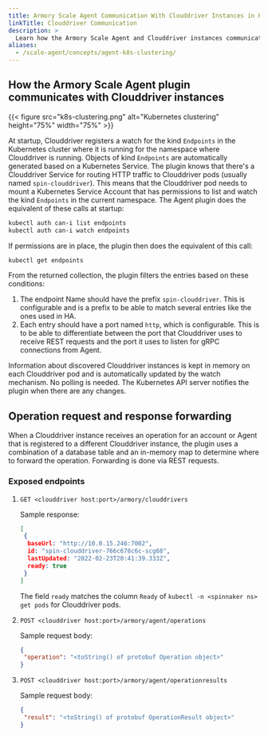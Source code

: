 ```yaml
---
title: Armory Scale Agent Communication With Clouddriver Instances in Kubernetes
linkTitle: Clouddriver Communication
description: >
  Learn how the Armory Scale Agent and Clouddriver instances communicate in a Kubernetes cluster.
aliases:
  - /scale-agent/concepts/agent-k8s-clustering/
---
```


## How the Armory Scale Agent plugin communicates with Clouddriver instances

{{< figure src="k8s-clustering.png"  alt="Kubernetes clustering"  height="75%" width="75%" >}}

At startup, Clouddriver registers a watch for the kind `Endpoints` in the Kubernetes cluster where it is running for the namespace where Clouddriver is running. Objects of kind `Endpoints` are automatically generated based on a Kubernetes Service. The plugin knows that there's a Clouddriver Service for routing HTTP traffic to Clouddriver pods (usually named `spin-clouddriver`). This means that the Clouddriver pod needs to mount a Kubernetes Service Account that has permissions to list and watch the kind `Endpoints` in the current namespace. The Agent plugin does the equivalent of these calls at startup:

```bash
kubectl auth can-i list endpoints
kubectl auth can-i watch endpoints
```

If permissions are in place, the plugin then does the equivalent of this call:

```bash
kubectl get endpoints
```

From the returned collection, the plugin filters the entries based on these conditions:

1. The endpoint Name should have the prefix `spin-clouddriver`. This is configurable and is a prefix to be able to match several entries like the ones used in HA.
1. Each entry should have a port named `http`, which is configurable. This is to be able to differentiate between the port that Clouddriver uses to receive REST requests and the port it uses to listen for gRPC connections from Agent.

Information about discovered Clouddriver instances is kept in memory on each Clouddriver pod and is automatically updated by the watch mechanism. No polling is needed.  The Kubernetes API server notifies the plugin when there are any changes.

## Operation request and response forwarding

When a Clouddriver instance receives an operation for an account or Agent that is registered to a different Clouddriver instance, the plugin uses a combination of a database table and an in-memory map to determine where to forward the operation. Forwarding is done via REST requests.

### Exposed endpoints

1. `GET <clouddriver host:port>/armory/clouddrivers`

   Sample response:

   ```json
   [
    {
     baseUrl: "http://10.0.15.246:7002",
     id: "spin-clouddriver-766c678c6c-scg68",
     lastUpdated: "2022-02-23T20:41:39.333Z",
     ready: true
    }
   ]
   ```

   The field `ready` matches the column `Ready` of `kubectl -n <spinnaker ns> get pods` for Clouddriver pods.

1. `POST <clouddriver host:port>/armory/agent/operations`

   Sample request body:

   ```json
   {
    "operation": "<toString() of protobuf Operation object>"
   }
   ```

1. `POST <clouddriver host:port>/armory/agent/operationresults`

   Sample request body:

   ```json
   {
    "result": "<toString() of protobuf OperationResult object>"
   }
   ```

